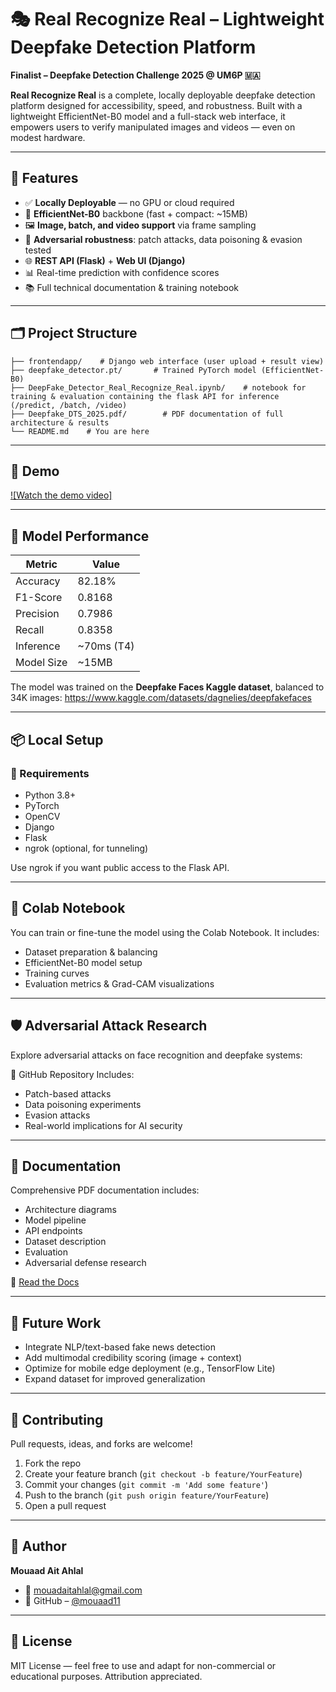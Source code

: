 # 🎭 Real Recognize Real – Lightweight Deepfake Detection Platform

**Finalist – Deepfake Detection Challenge 2025 @ UM6P 🇲🇦**

**Real Recognize Real** is a complete, locally deployable deepfake detection platform designed for accessibility, speed, and robustness. Built with a lightweight EfficientNet-B0 model and a full-stack web interface, it empowers users to verify manipulated images and videos — even on modest hardware.

---

## 🚀 Features

- ✅ **Locally Deployable** — no GPU or cloud required
- 🎯 **EfficientNet-B0** backbone (fast + compact: ~15MB)
- 🖼️ **Image, batch, and video support** via frame sampling
- 🧠 **Adversarial robustness**: patch attacks, data poisoning & evasion tested
- 🌐 **REST API (Flask)** + **Web UI (Django)**
- 📊 Real-time prediction with confidence scores
- 📚 Full technical documentation & training notebook

---

## 🗂️ Project Structure

```
├── frontendapp/    # Django web interface (user upload + result view)
├── deepfake_detector.pt/       # Trained PyTorch model (EfficientNet-B0)
├── DeepFake_Detector_Real_Recognize_Real.ipynb/    # notebook for training & evaluation containing the flask API for inference (/predict, /batch, /video)
├── Deepfake_DTS_2025.pdf/        # PDF documentation of full architecture & results
└── README.md    # You are here
```

---

## 📸 Demo

[![Watch the demo video]]([https://www.youtube.com/watch?v=YOUR_VIDEO_ID_HERE](https://x.com/AbenMuath/status/1921544485575471296))

---

## 🧪 Model Performance

| Metric | Value |
|-------------|------------|
| Accuracy | 82.18% |
| F1-Score | 0.8168 |
| Precision | 0.7986 |
| Recall | 0.8358 |
| Inference | ~70ms (T4) |
| Model Size | ~15MB |

The model was trained on the **Deepfake Faces Kaggle dataset**, balanced to 34K images: https://www.kaggle.com/datasets/dagnelies/deepfakefaces

---

## 📦 Local Setup

### 🔧 Requirements

- Python 3.8+
- PyTorch
- OpenCV
- Django
- Flask
- ngrok (optional, for tunneling)


Use ngrok if you want public access to the Flask API.

---

## 🧪 Colab Notebook

You can train or fine-tune the model using the Colab Notebook. It includes:
- Dataset preparation & balancing
- EfficientNet-B0 model setup
- Training curves
- Evaluation metrics & Grad-CAM visualizations

---

## 🛡️ Adversarial Attack Research

Explore adversarial attacks on face recognition and deepfake systems:

🧪 GitHub Repository Includes:
- Patch-based attacks
- Data poisoning experiments
- Evasion attacks
- Real-world implications for AI security

---

## 📖 Documentation

Comprehensive PDF documentation includes:
- Architecture diagrams
- Model pipeline
- API endpoints
- Dataset description
- Evaluation
- Adversarial defense research

📄 [Read the Docs]([#Deepfake_DTS_2025.pdf](https://github.com/mouaad11/deepfake-detector-dts-2025/blob/main/Deepfake_DTS_2025.pdf))

---

## 🧩 Future Work

- Integrate NLP/text-based fake news detection
- Add multimodal credibility scoring (image + context)
- Optimize for mobile edge deployment (e.g., TensorFlow Lite)
- Expand dataset for improved generalization

---

## 🤝 Contributing

Pull requests, ideas, and forks are welcome!

1. Fork the repo
2. Create your feature branch (`git checkout -b feature/YourFeature`)
3. Commit your changes (`git commit -m 'Add some feature'`)
4. Push to the branch (`git push origin feature/YourFeature`)
5. Open a pull request

---

## 👤 Author

**Mouaad Ait Ahlal**
- 📧 mouadaitahlal@gmail.com
- 🔗 GitHub – [@mouaad11](https://github.com/mouaad11)

---

## 📜 License

MIT License — feel free to use and adapt for non-commercial or educational purposes. Attribution appreciated.
